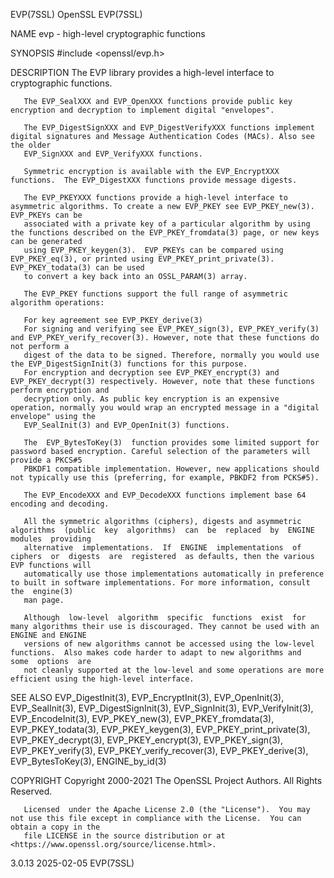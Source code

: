 EVP(7SSL)								    OpenSSL								     EVP(7SSL)

NAME
       evp - high-level cryptographic functions

SYNOPSIS
	#include <openssl/evp.h>

DESCRIPTION
       The EVP library provides a high-level interface to cryptographic functions.

       The EVP_SealXXX and EVP_OpenXXX functions provide public key encryption and decryption to implement digital "envelopes".

       The EVP_DigestSignXXX and EVP_DigestVerifyXXX functions implement digital signatures and Message Authentication Codes (MACs). Also see the older
       EVP_SignXXX and EVP_VerifyXXX functions.

       Symmetric encryption is available with the EVP_EncryptXXX functions.  The EVP_DigestXXX functions provide message digests.

       The EVP_PKEYXXX functions provide a high-level interface to asymmetric algorithms. To create a new EVP_PKEY see EVP_PKEY_new(3). EVP_PKEYs can be
       associated with a private key of a particular algorithm by using the functions described on the EVP_PKEY_fromdata(3) page, or new keys can be generated
       using EVP_PKEY_keygen(3).  EVP_PKEYs can be compared using EVP_PKEY_eq(3), or printed using EVP_PKEY_print_private(3). EVP_PKEY_todata(3) can be used
       to convert a key back into an OSSL_PARAM(3) array.

       The EVP_PKEY functions support the full range of asymmetric algorithm operations:

       For key agreement see EVP_PKEY_derive(3)
       For signing and verifying see EVP_PKEY_sign(3), EVP_PKEY_verify(3) and EVP_PKEY_verify_recover(3). However, note that these functions do not perform a
       digest of the data to be signed. Therefore, normally you would use the EVP_DigestSignInit(3) functions for this purpose.
       For encryption and decryption see EVP_PKEY_encrypt(3) and EVP_PKEY_decrypt(3) respectively. However, note that these functions perform encryption and
       decryption only. As public key encryption is an expensive operation, normally you would wrap an encrypted message in a "digital envelope" using the
       EVP_SealInit(3) and EVP_OpenInit(3) functions.

       The  EVP_BytesToKey(3)  function provides some limited support for password based encryption. Careful selection of the parameters will provide a PKCS#5
       PBKDF1 compatible implementation. However, new applications should not typically use this (preferring, for example, PBKDF2 from PCKS#5).

       The EVP_EncodeXXX and EVP_DecodeXXX functions implement base 64 encoding and decoding.

       All the symmetric algorithms (ciphers), digests and asymmetric algorithms  (public  key	algorithms)  can  be  replaced	by  ENGINE  modules  providing
       alternative  implementations.  If  ENGINE  implementations  of  ciphers	or  digests  are  registered  as defaults, then the various EVP functions will
       automatically use those implementations automatically in preference to built in software implementations. For more information, consult	the  engine(3)
       man page.

       Although	 low-level  algorithm  specific	 functions  exist  for many algorithms their use is discouraged. They cannot be used with an ENGINE and ENGINE
       versions of new algorithms cannot be accessed using the low-level functions.  Also makes code harder to adapt to new algorithms and  some  options  are
       not cleanly supported at the low-level and some operations are more efficient using the high-level interface.

SEE ALSO
       EVP_DigestInit(3),  EVP_EncryptInit(3), EVP_OpenInit(3), EVP_SealInit(3), EVP_DigestSignInit(3), EVP_SignInit(3), EVP_VerifyInit(3), EVP_EncodeInit(3),
       EVP_PKEY_new(3), EVP_PKEY_fromdata(3), EVP_PKEY_todata(3),  EVP_PKEY_keygen(3),	EVP_PKEY_print_private(3),  EVP_PKEY_decrypt(3),  EVP_PKEY_encrypt(3),
       EVP_PKEY_sign(3), EVP_PKEY_verify(3), EVP_PKEY_verify_recover(3), EVP_PKEY_derive(3), EVP_BytesToKey(3), ENGINE_by_id(3)

COPYRIGHT
       Copyright 2000-2021 The OpenSSL Project Authors. All Rights Reserved.

       Licensed	 under the Apache License 2.0 (the "License").	You may not use this file except in compliance with the License.  You can obtain a copy in the
       file LICENSE in the source distribution or at <https://www.openssl.org/source/license.html>.

3.0.13									  2025-02-05								     EVP(7SSL)
